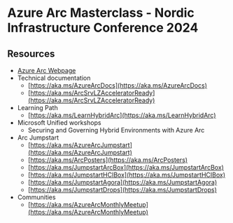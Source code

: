# Azure Arc Masterclass - Nordic Infrastructure Conference 2024

## Resources

- [Azure Arc Webpage](https://aka.ms/arc)
- Technical documentation
  - [https://aka.ms/AzureArcDocs](https://aka.ms/AzureArcDocs)
  - [https://aka.ms/ArcSrvLZAcceleratorReady](https://aka.ms/ArcSrvLZAcceleratorReady)
- Learning Path
  - [https://aka.ms/LearnHybridArc](https://aka.ms/LearnHybridArc)
- Microsoft Unified workshops
  - Securing and Governing Hybrid Environments with Azure Arc
- Arc Jumpstart
  - [https://aka.ms/AzureArcJumpstart](https://aka.ms/AzureArcJumpstart)
  - [https://aka.ms/ArcPosters​](https://aka.ms/ArcPosters)
  - [https://aka.ms/JumpstartArcBox​](https://aka.ms/JumpstartArcBox)
  - [https://aka.ms/JumpstartHCIBox​](https://aka.ms/JumpstartHCIBox)
  - [https://aka.ms/JumpstartAgora​](https://aka.ms/JumpstartAgora)
  - [https://aka.ms/JumpstartDrops​](https://aka.ms/JumpstartDrops)
- Communities
  - [https://aka.ms/AzureArcMonthlyMeetup](https://aka.ms/AzureArcMonthlyMeetup)
